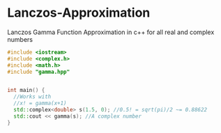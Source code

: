# Lanczos-Approximation
Lanczos Gamma Function Approximation in c++ for all real and complex numbers

```c++
#include <iostream>
#include <complex.h>
#include <math.h>
#include "gamma.hpp"


int main() {
  //Works with
  //x! = gamma(x+1)
  std::complex<double> s(1.5, 0); //0.5! = sqrt(pi)/2 ~= 0.88622
  std::cout << gamma(s); //A complex number
}
```

